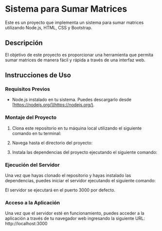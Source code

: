 ﻿# Sistema para Sumar Matrices

Este es un proyecto que implementa un sistema para sumar matrices utilizando Node.js, HTML, CSS y Bootstrap.

## Descripción

El objetivo de este proyecto es proporcionar una herramienta que permita sumar matrices de manera fácil y rápida a través de una interfaz web.

## Instrucciones de Uso

### Requisitos Previos

- Node.js instalado en tu sistema. Puedes descargarlo desde [https://nodejs.org/](https://nodejs.org/).

### Montaje del Proyecto

1. Clona este repositorio en tu máquina local utilizando el siguiente comando en tu terminal:

2. Navega hasta el directorio del proyecto:

3. Instala las dependencias del proyecto ejecutando el siguiente comando:

### Ejecución del Servidor

Una vez que hayas clonado el repositorio y hayas instalado las dependencias, puedes iniciar el servidor ejecutando el siguiente comando:

El servidor se ejecutará en el puerto 3000 por defecto.

### Acceso a la Aplicación

Una vez que el servidor esté en funcionamiento, puedes acceder a la aplicación a través de tu navegador web ingresando la siguiente URL: http://localhost:3000

